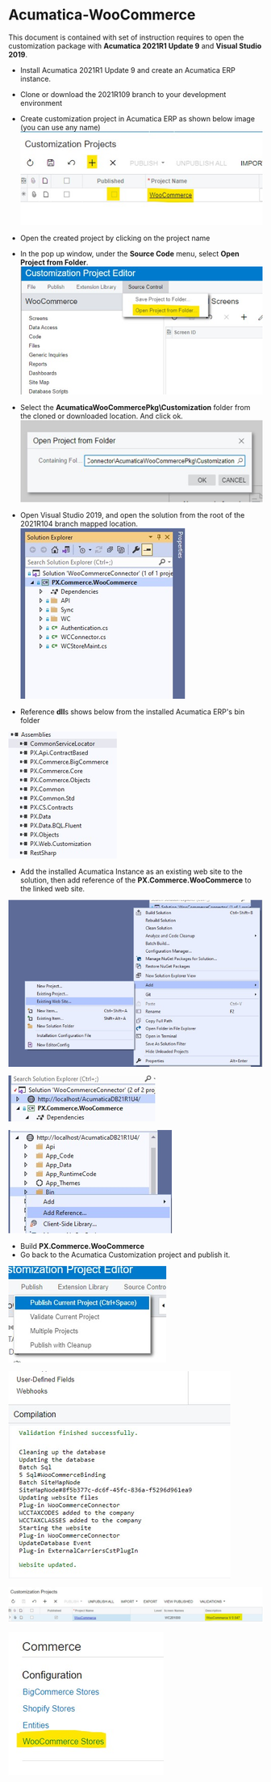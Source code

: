 
# Acumatica-WooCommerce

This document is contained with set of instruction requires to open the customization package with **Acumatica 2021R1 Update 9** and **Visual Studio 2019**.

 - Install Acumatica 2021R1 Update 9 and create an Acumatica ERP instance.
 - Clone or download the 2021R109 branch to your development environment
 - Create customization project in Acumatica ERP as shown below image (you can use any name)
![Create a project](Images/Screenshot%202021-07-14%20124849.jpg)
 - Open the created project by clicking on the project name
 - In the pop up window, under the **Source Code** menu, select **Open Project from Folder**. 
 ![enter image description here](Images/Screenshot%202021-07-14%20124950.jpg)
 - Select the **AcumaticaWooCommercePkg\Customization** folder from the cloned or downloaded location. And click ok.
 ![enter image description here](Images/Screenshot%202021-07-14%20125100.jpg)
 - Open Visual Studio 2019, and open the solution from the root of the 2021R104 branch mapped location. 
 ![enter image description here](Images/Screenshot%202021-07-14%20141940.jpg)
 
 - Reference **dll**s shows below from the installed Acumatica ERP's bin folder
 
 ![enter image description here](Images/Screenshot%202021-07-14%20125749.jpg)
 - Add the installed Acumatica Instance as an existing web site to the solution, then add reference of the **PX.Commerce.WooCommerce** to the linked web site.
 
 ![enter image description here](Images/Screenshot%202021-07-14%20125818.jpg)
 
![enter image description here](Images/Screenshot%202021-07-14%20130306.jpg)

![enter image description here](Images/Screenshot%202021-07-14%20130351.jpg)

 - Build **PX.Commerce.WooCommerce**
 - Go back to the Acumatica Customization project and publish it. 

![enter image description here](Images/Screenshot%202021-07-14%20130552.jpg)

![enter image description here](Images/Screenshot%202021-07-14%20131458.jpg)

![Customization package screen](Images/Screenshot%202021-07-14%20131544.jpg)

![enter image description here](Images/Screenshot%202021-07-14%20132505.jpg)
